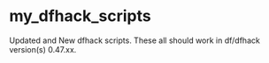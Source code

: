 # my_dfhack_scripts
Updated and New dfhack scripts.  These all should work in df/dfhack version(s) 0.47.xx.
